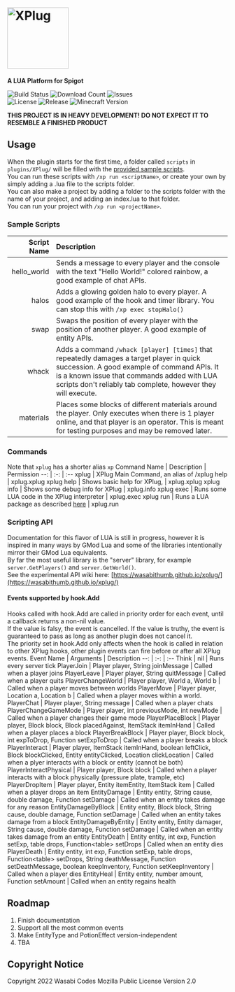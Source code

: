 # <!-- XPlug --> <img src="https://wasabicodes.xyz/cdn/b1c680ff86f27f18d4c896f3af5049e5/banner.png" alt="XPlug" style="height: 5em">
**A LUA Platform for Spigot**

![Build Status](https://img.shields.io/github/actions/workflow/status/WasabiThumb/xplug/maven.yml?branch=master&style=for-the-badge)
![Download Count](https://img.shields.io/github/downloads/WasabiThumb/xclaim/total?label=DOWNLOADS&logo=github&style=for-the-badge)
![Issues](https://img.shields.io/github/issues/WasabiThumb/xplug?style=for-the-badge&logo=github)\
![License](https://img.shields.io/github/license/WasabiThumb/xplug?style=for-the-badge)
![Release](https://img.shields.io/github/v/release/WasabiThumb/xplug?include_prereleases&style=for-the-badge)
![Minecraft Version](https://img.shields.io/badge/MINECRAFT-1.8%20--%201.19-informational?style=for-the-badge)

<strong>THIS PROJECT IS IN HEAVY DEVELOPMENT! DO NOT EXPECT IT TO RESEMBLE A FINISHED PRODUCT</strong>

## Usage
When the plugin starts for the first time, a folder called ``scripts`` in ``plugins/XPlug/`` will be filled with the [provided sample scripts](https://github.com/WasabiThumb/xplug/tree/master/src/main/resources/examples).\
You can run these scripts with ``/xp run <scriptName>``, or create your own by simply adding a .lua file to the scripts folder.\
You can also make a project by adding a folder to the scripts folder with the name of your project, and adding an index.lua to that folder.\
You can run your project with ``/xp run <projectName>``.

### Sample Scripts
Script Name | Description
--: | :--
hello_world | Sends a message to every player and the console with the text "Hello World!" colored rainbow, a good example of chat APIs.
halos | Adds a glowing golden halo to every player. A good example of the hook and timer library. You can stop this with ``/xp exec stopHalo()``
swap | Swaps the position of every player with the position of another player. A good example of entity APIs.
whack | Adds a command ``/whack [player] [times]`` that repeatedly damages a target player in quick succession. A good example of command APIs. It is a known issue that commands added with LUA scripts don't reliably tab complete, however they will execute.
materials | Places some blocks of different materials around the player. Only executes when there is 1 player online, and that player is an operator. This is meant for testing purposes and may be removed later.

### Commands
Note that ``xplug`` has a shorter alias ``xp``
Command Name | Description | Permission
--: | :-: | :--
xplug | XPlug Main Command, an alias of /xplug help | xplug.xplug
xplug help | Shows basic help for XPlug, | xplug.xplug
xplug info | Shows some debug info for XPlug | xplug.info
xplug exec <LUA code> | Runs some LUA code in the XPlug interpreter | xplug.exec
xplug run <package> | Runs a LUA package as described [here](#usage) | xplug.run

### Scripting API
Documentation for this flavor of LUA is still in progress, however it is inspired in many ways by GMod Lua and some of the libraries intentionally mirror their GMod Lua equivalents.\
By far the most useful library is the "server" library, for example ``server.GetPlayers()`` and ``server.GetWorld()``.\
See the experimental API wiki here: [https://wasabithumb.github.io/xplug/](https://wasabithumb.github.io/xplug/)

#### Events supported by hook.Add
Hooks called with hook.Add are called in priority order for each event, until a callback returns a non-nil value.\
If the value is falsy, the event is cancelled. If the value is truthy, the event is guaranteed to pass as long as another plugin does not cancel it.\
The priority set in hook.Add only affects when the hook is called in relation to other XPlug hooks, other plugin events can fire before or after all XPlug events.
Event Name | Arguments | Description
--: | :-: | :--
Think | nil | Runs every server tick
PlayerJoin | Player player, String joinMessage | Called when a player joins
PlayerLeave | Player player, String quitMessage | Called when a player quits
PlayerChangeWorld | Player player, World a, World b | Called when a player moves between worlds
PlayerMove | Player player, Location a, Location b | Called when a player moves within a world.
PlayerChat | Player player, String message | Called when a player chats
PlayerChangeGameMode | Player player, int previousMode, int newMode | Called when a player changes their game mode
PlayerPlaceBlock | Player player, Block block, Block placedAgainst, ItemStack itemInHand | Called when a player places a block
PlayerBreakBlock | Player player, Block block, int expToDrop, Function<int> setExpToDrop | Called when a player breaks a block
PlayerInteract | Player player, ItemStack itemInHand, boolean leftClick, Block blockClicked, Entity entityClicked, Location clickLocation | Called when a plyer interacts with a block or entity (cannot be both)
PlayerInteractPhysical | Player player, Block block | Called when a player interacts with a block physically (pressure plate, trample, etc)
PlayerDropItem | Player player, Entity itemEntity, ItemStack item | Called when a player drops an item
EntityDamage | Entity entity, String cause, double damage, Function<double> setDamage | Called when an entity takes damage for any reason
EntityDamageByBlock | Entity entity, Block block, String cause, double damage, Function<double> setDamage | Called when an entity takes damage from a block
EntityDamageByEntity | Entity entity, Entity damager, String cause, double damage, Function<double> setDamage | Called when an entity takes damage from an entity
EntityDeath | Entity entity, int exp, Function<int> setExp, table<ItemStack> drops, Function<table<ItemStack>> setDrops | Called when an entity dies
PlayerDeath | Entity entity, int exp, Function<int> setExp, table<ItemStack> drops, Function<table<ItemStack>> setDrops, String deathMessage, Function<String> setDeathMessage, boolean keepInventory, Function<boolean> setKeepInventory | Called when a player dies
EntityHeal | Entity entity, number amount, Function<number> setAmount | Called when an entity regains health

## Roadmap
1. Finish documentation
2. Support all the most common events
3. Make EntityType and PotionEffect version-independent
4. TBA

## Copyright Notice
Copyright 2022 Wasabi Codes
Mozilla Public License Version 2.0
